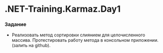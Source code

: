 # .NET-Training.Karmaz.Day1

### Задание
 * Реализовать метод сортировки слиянием для целочисленного массива.  Протестировать работу метода в консольном приложении. (залить на github).
